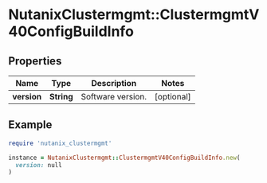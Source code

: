 # NutanixClustermgmt::ClustermgmtV40ConfigBuildInfo

## Properties

| Name | Type | Description | Notes |
| ---- | ---- | ----------- | ----- |
| **version** | **String** | Software version. | [optional] |

## Example

```ruby
require 'nutanix_clustermgmt'

instance = NutanixClustermgmt::ClustermgmtV40ConfigBuildInfo.new(
  version: null
)
```

